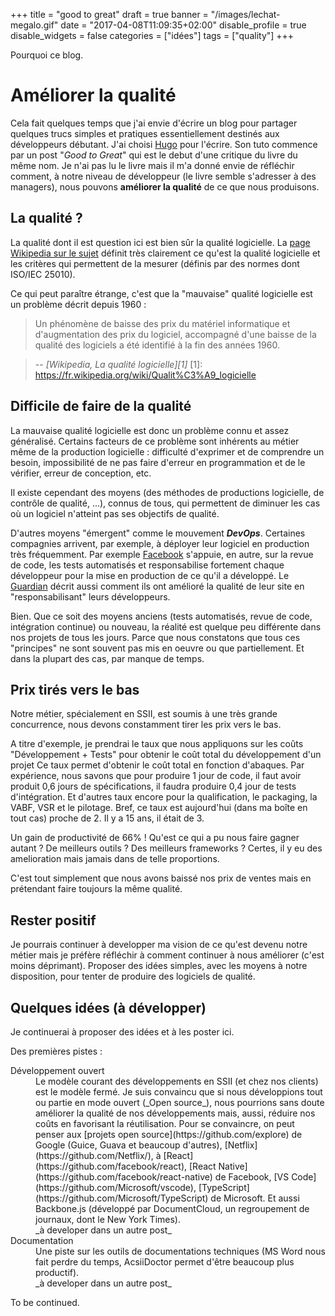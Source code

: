 +++
title = "good to great"
draft = true
banner = "/images/lechat-megalo.gif"
date = "2017-04-08T11:09:35+02:00"
disable_profile = true
disable_widgets = false
categories = ["idées"]
tags = ["quality"]
+++

Pourquoi ce blog.
<!--more-->

# Améliorer la qualité

Cela fait quelques temps que j'ai envie d'écrire un blog pour partager quelques trucs simples et pratiques essentiellement destinés aux développeurs débutant.
J'ai choisi [Hugo](http://gohugo.io/) pour l'écrire. Son tuto commence par un post "_Good to Great_" qui est le debut d'une critique du livre du même nom. Je n'ai pas lu le livre mais il m'a donné envie de réfléchir comment, à notre niveau de développeur (le livre semble s'adresser à des managers), nous pouvons **améliorer la qualité** de ce que nous produisons.

## La qualité ?

La qualité dont il est question ici est bien sûr la qualité logicielle. La [page Wikipedia sur le sujet](https://fr.wikipedia.org/wiki/Qualit%C3%A9_logicielle) définit très clairement ce qu'est la qualité logicielle et les critères qui permettent de la mesurer (définis par des normes dont ISO/IEC 25010).

Ce qui peut paraître étrange, c'est que la "mauvaise" qualité logicielle est un problème décrit depuis 1960 :

> Un phénomène de baisse des prix du matériel informatique et d'augmentation des prix du logiciel, accompagné d'une baisse de la qualité des logiciels a été identifié à la fin des années 1960.

> -- <cite>[Wikipedia, La qualité logicielle][1]</cite>
[1]: https://fr.wikipedia.org/wiki/Qualit%C3%A9_logicielle

## Difficile de faire de la qualité

La mauvaise qualité logicielle est donc un problème connu et assez généralisé. Certains facteurs de ce problème sont inhérents au métier même de la production logicielle : difficulté d'exprimer et de comprendre un besoin, impossibilité de ne pas faire d'erreur en programmation et de le vérifier, erreur de conception, etc.

Il existe cependant des moyens (des méthodes de productions logicielle, de contrôle de qualité, ...), connus de tous, qui permettent de diminuer les cas où un logiciel n'atteint pas ses objectifs de qualité.

D'autres moyens "émergent" comme le mouvement **_DevOps_**. Certaines compagnies arrivent, par exemple, à déployer leur logiciel en production très fréquemment. Par exemple [Facebook](http://swreflections.blogspot.fr/2013/09/this-is-how-facebook-develops-and.html) s'appuie, en autre, sur la revue de code, les tests automatisés et responsabilise fortement chaque développeur pour la mise en production de ce qu'il a développé. Le [Guardian](https://www.theguardian.com/info/developer-blog/2015/jan/05/delivering-continuous-delivery-continuously) décrit aussi comment ils ont amélioré la qualité de leur site en "responsabilisant" leurs développeurs.

Bien. Que ce soit des moyens anciens (tests automatisés, revue de code, intégration continue) ou nouveau, la réalité est quelque peu différente dans nos projets de tous les jours.
Parce que nous constatons que tous ces "principes" ne sont souvent pas mis en oeuvre ou que partiellement. Et dans la plupart des cas, par manque de temps.

## Prix tirés vers le bas

Notre métier, spécialement en SSII, est soumis à une très grande concurrence, nous devons constamment tirer les prix vers le bas.

A titre d'exemple, je prendrai le taux que nous appliquons sur les coûts "Développement + Tests" pour obtenir le coût total du développement d'un projet Ce taux permet d'obtenir le coût total en fonction d'abaques. Par expérience, nous savons que pour produire 1 jour de code, il faut avoir produit 0,6 jours de spécifications, il faudra produire 0,4 jour de tests d'intégration. Et d'autres taux encore pour la qualification, le packaging, la VABF, VSR et le pilotage. Bref, ce taux est aujourd'hui (dans ma boîte en tout cas) proche de 2. Il y a 15 ans, il était de 3.

Un gain de productivité de 66% ! Qu'est ce qui a pu nous faire gagner autant ? De meilleurs outils ? Des meilleurs frameworks ? Certes, il y eu des amelioration mais jamais dans de telle proportions.

C'est tout simplement que nous avons baissé nos prix de ventes mais en prétendant faire toujours la même qualité.

## Rester positif

Je pourrais continuer à developper ma vision de ce qu'est devenu notre métier mais je préfère réfléchir à comment continuer à nous améliorer (c'est moins déprimant). Proposer des idées simples, avec les moyens à notre disposition, pour tenter de produire des logiciels de qualité.

## Quelques idées (à développer)

Je continuerai à proposer des idées et à les poster ici.

Des premières pistes :
<dl>
  <dt>Développement ouvert</dt>
	<dd>
	Le modèle courant des développements en SSII (et chez nos clients) est le modèle fermé. Je suis convaincu que si nous développions tout ou partie en mode ouvert (_Open source_), nous pourrions sans doute améliorer la qualité de nos développements mais, aussi, réduire nos coûts en favorisant la réutilisation. Pour se convaincre, on peut penser aux [projets open source](https://github.com/explore) de Google (Guice, Guava et beaucoup d'autres), [Netflix](https://github.com/Netflix/), à [React](https://github.com/facebook/react), [React Native](https://github.com/facebook/react-native) de Facebook, [VS Code](https://github.com/Microsoft/vscode), [TypeScript](https://github.com/Microsoft/TypeScript) de Microsoft. Et aussi Backbone.js (développé par DocumentCloud, un regroupement de journaux, dont le New York Times).</br>
	_à developer dans un autre post_
	</dd>
	<dt>Documentation</dt>
	<dd>
		Une piste sur les outils de documentations techniques (MS Word nous fait perdre du temps, AcsiiDoctor permet d'être beaucoup plus productif).</br>
		_à developer dans un autre post_
	</dd>
</dl>

To be continued.
